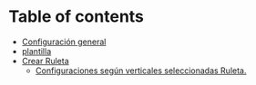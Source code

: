 # Table of contents

* [Configuración general](README.md)
* [plantilla](plantilla.md)
* [Crear Ruleta](crear-ruleta/README.md)
  * [Configuraciones según verticales seleccionadas Ruleta.](crear-ruleta/configuraciones-segun-verticales-seleccionadas-ruleta..md)
